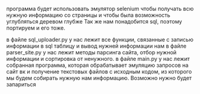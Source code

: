 программа будет использовать эмулятор selenium чтобы получать всю нужную информацию со страницы и чтобы была возможность углубляться деревом глубже
Так же нам понадобится sql, поэтому портируем и его тоже.

в файле sql_uploader.py у нас лежит все функции, связанные с записью информации в sql таблицу и вывод нужней информации нам
в файле parser_site.py у нас лежит методы парсинга сайта, отбор нужной информации и сортировка от ненужного.
в файле main.py у нас лежит собранная программа, которая обрабатывает эмуляцию запросов на сайт вк и получение текстовых файлов с исходным кодом, из которого мы будем собирать нужную нам информацию. Возможно нужно будет запариться
